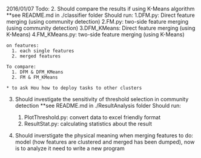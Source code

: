
2016/01/07 
Todo:
2. Should compare the results if using K-Means algorithm
    **see README.md in ./classifier folder 
    Should run: 
      1.DFM.py: Direct feature merging (using community detection)
      2.FM.py: two-side feature merging (using community detection)
      3.DFM_KMeans: Direct feature merging (using K-Means)
      4.FM_KMeans.py: two-side feature merging (using K-Means)

    on features:
      1. each single features
      2. merged features

    To compare: 
      1. DFM & DFM_KMeans  
      2. FM & FM_KMeans

    * to ask Hou how to deploy tasks to other clusters

3. Should investigate the sensitivity of threshold selection in community detection
    **see README.md in ./ResultAnalysis folder
    Should run:
      1. PlotThreshold.py: convert data to excel friendly format
      2. ResultStat.py: calculating statistics about the result
    
4. Should inverstigate the physical meaning when merging features
    to do: model (how features are clustered and merged has been dumped), now is to analyze it 
           need to write a new program 
